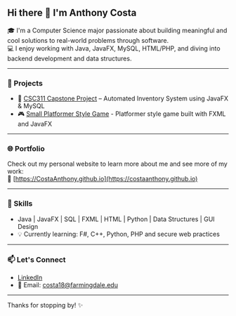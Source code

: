 ## Hi there 👋 I'm Anthony Costa

🎓 I'm a Computer Science major passionate about building meaningful and cool solutions to real-world problems through software.  
💻 I enjoy working with Java, JavaFX, MySQL, HTML/PHP, and diving into backend development and data structures.

---

### 🚀 Projects
- 🛒 [CSC311 Capstone Project](https://github.com/Kinglos01/Capstone-Project) – Automated Inventory System using JavaFX & MySQL
- 🎮 [Small Platformer Style Game](https://github.com/CostaAnthony/LostInTheSauce) - Platformer style game built with FXML and JavaFX

---

### 🌐 Portfolio
Check out my personal website to learn more about me and see more of my work:  
🔗 [https://CostaAnthony.github.io](https://costaanthony.github.io)

---

### 🔧 Skills
- Java | JavaFX | SQL | FXML | HTML | Python | Data Structures | GUI Design  
- 💡 Currently learning: F#, C++, Python, PHP and secure web practices

---

### 📫 Let's Connect
- [LinkedIn](https://www.linkedin.com/in/anthony-costa-z28)  
- 📧 Email: costa18@farmingdale.edu

---

Thanks for stopping by! ✨
